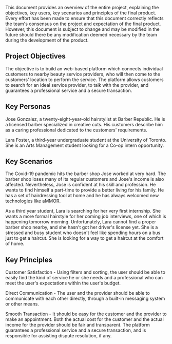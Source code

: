 This document provides an overview of the entire project, explaining the objectives, key users, key scenarios and principles of the final product. Every effort has been made to ensure that this document correctly reflects the team's consensus on the project and expectation of the final product. However, this document is subject to change and may be modified in the future should there be any modification deemed necessary by the team during the development of the product.

## Project Objectives
The objective is to build an web-based platform which connects individual customers to nearby beauty service providers, who will then come to the customers' location to perform the service. The platform allows customers to search for an ideal service provider, to talk with the provider, and guarantees a professional service and a secure transaction.

## Key Personas
Jose Gonzalez, a twenty-eight-year-old hairstylist at Barber Republic. He is a licensed barber specialized in creative cuts. His customers describe him as a caring professional dedicated to the customers' requirements.

Lara Foster, a third-year undergraduate student at the University of Toronto. She is an Arts Management student looking for a Co-op intern opportunity.

## Key Scenarios
The Covid-19 pandemic hits the barber shop Jose worked at very hard. The barber shop loses many of its regular customers and Jose's income is also affected. Nevertheless, Jose is confident at his skill and profession. He wants to find himself a part-time to provide a better living for his family. He has a set of hairdressing tool at home and he has always welcomed new technologies like aMMOR.

As a third year student, Lara is searching for her very first internship. She wants a more formal hairstyle for her coming job interviews, one of which is happening tomorrow morning. Unfortunately, Lara cannot find a proper barber shop nearby, and she hasn't got her driver's license yet. She is a stressed and busy student who doesn't feel like spending hours on a bus just to get a haircut. She is looking for a way to get a haircut at the comfort of home.

## Key Principles
Customer Satisfaction - Using filters and sorting, the user should be able to easily find the kind of service he or she needs and a professional who can meet the user's expectations within the user's budget.

Direct Communication - The user and the provider should be able to communicate with each other directly, through a built-in messaging system or other means.

Smooth Transaction - It should be easy for the customer and the provider to make an appointment. Both the actual cost for the customer and the actual income for the provider should be fair and transparent. The platform guarantees a professional service and a secure transaction, and is responsible for assisting dispute resolution, if any.
